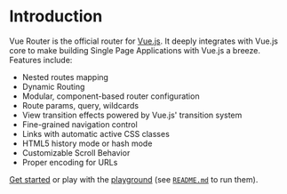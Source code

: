 # Introduction

Vue Router is the official router for [Vue.js](https://vuejs.org). It deeply integrates with Vue.js core to make building Single Page Applications with Vue.js a breeze. Features include:

- Nested routes mapping
- Dynamic Routing
- Modular, component-based router configuration
- Route params, query, wildcards
- View transition effects powered by Vue.js' transition system
- Fine-grained navigation control
- Links with automatic active CSS classes
- HTML5 history mode or hash mode
- Customizable Scroll Behavior
- Proper encoding for URLs

[Get started](/guide/) or play with the [playground](https://github.com/vuejs/router/tree/main/playground) (see [`README.md`](https://github.com/vuejs/router) to run them).
